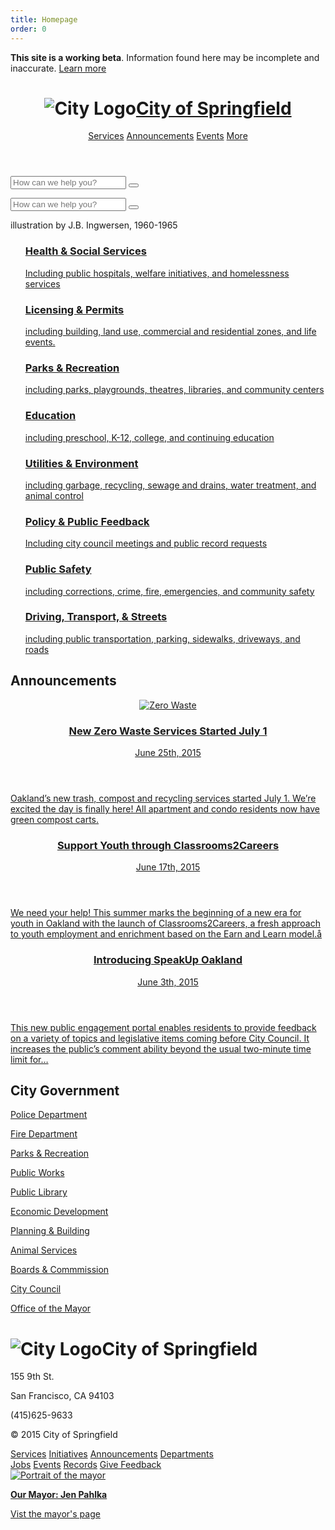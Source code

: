 ```yaml
---
title: Homepage
order: 0
---
```

<head>
  <title>Chime Starter</title>
  <meta charset="utf-8">
  <meta http-equiv="X-UA-Compatible" content="IE=edge">
  <meta name="viewport" content="width=device-width, initial-scale=1, maximum-scale=1">
  <meta name="description" content="A starter kit for government sites built with the Chime CMS
  ">
  <script src="https://use.typekit.net/ruo2kru.js"></script>
<script>try{Typekit.load({ async: true });}catch(e){}</script>
  <link rel="stylesheet" href="/css/main.css">
  <link href='http://fonts.googleapis.com/css?family=Source+Sans+Pro:400,600,400italic,600italic' rel='stylesheet' type='text/css'>
  <link href='https://fonts.googleapis.com/css?family=Source+Serif+Pro:400,600' rel='stylesheet' type='text/css'>
  <link rel="stylesheet" href="//maxcdn.bootstrapcdn.com/font-awesome/4.3.0/css/font-awesome.min.css">
  <link rel="canonical" href="//">
  <link rel="alternate" type="application/rss+xml" title="Chime Starter" href="//feed.xml" />
  <!--[if lt IE 9]>
    <script src="//html5shiv.googlecode.com/svn/trunk/html5.js"></script>
    <script src="//s3.amazonaws.com/nwapi/nwmatcher/nwmatcher-1.2.5-min.js"></script>
    <script src="/js/selectivizr-min-1.0.2.js"></script>
    <![endif]-->
  </head>
  <body class="homepage">
    <div class="disclaimer">
      <p><b>This site is a working beta</b>. Information found here may be incomplete and inaccurate. <a href="">Learn more</a></p>
    </div>
    <header class="global-header" role="banner">
      <div class="grid-box">
        <div class="align-left">
          <h1 class="global-header-title"><img class="header-icon" src="/media/images/springfield_logo.png" alt="City Logo"/><a href="/">City of Springfield</a></h1>
        </div>
        <div class="bar-menu global-header-menu align-right" role="navigation">
          <a href="#" class="menu-item">Services</a>
          <a href="#" class="menu-item">Announcements</a>
          <a href="#" class="menu-item">Events</a>
          <a href="#" class="menu-item">More</a>
          <a href="#" class="menu-item js-search-button" title="Open search"><span class="fa fa-search"></span></a>
        </div>
      </div>
    </header>
    <div class="global-header-search">
      <form action="" class="searchbar" role="search">
        <input class="searchbar-input" type="search" placeholder="How can we help you?">
        <button class="searchbar-button" type="submit"></button>
      </form>
    </div>
    <div class="page-content">
      <div class="wrapper">
        <div class="template-home" role="main">
          <section class="slab slab-hero">
          </section>
          <section class="slab city-services">
            <div class="grid-box">
              <div class="width-one-whole panel">
                <div class="grid-box">
                  <form class="searchbar width-two-thirds" role="search">
                    <input class="searchbar-input" type="search" placeholder="How can we help you?">
                    <button class="searchbar-button" type="submit"></button>
                  </form>
                  <div class="hero-credits width-one-third">illustration by J.B. Ingwersen, 1960-1965</div>
                </div>
                <div class="grid-box">
                  <ul class="medium-menu grid-item width-one-third">
                    <a href="/articles/health-and-social-services/" class="menu-item">
                      <h3>Health & Social Services</h3>
                      <p class="detail-text">Including public hospitals, welfare initiatives, and homelessness services</p>
                    </a>  
                    <a href="/articles/licensing-permits/" class="menu-item">
                      <h3>Licensing & Permits</h3>
                      <p class="detail-text">including building, land use, commercial and residential zones, and life events.</p>
                    </a>  
                    <a href="/articles/parks-recreation/" class="menu-item">
                      <h3>Parks & Recreation</h3>
                      <p class="detail-text">including parks, playgrounds, theatres, libraries, and community centers</p>
                    </a>  
                  </ul>
                  <ul class="medium-menu grid-item width-one-third">
                    <a href="/articles/education/" class="menu-item">
                      <h3>Education</h3>
                      <p class="detail-text">including preschool, K-12, college, and continuing education</p>
                    </a>  
                    <a href="/articles/utilities-streets/" class="menu-item">
                      <h3>Utilities & Environment</h3>
                      <p class="detail-text">including garbage, recycling, sewage and drains, water treatment, and animal control</p>
                    </a>  
                    <a href="/articles/policy-and-public-feedback/" class="menu-item">
                      <h3>Policy &amp; Public Feedback</h3>
                      <p class="detail-text">Including city council meetings and public record requests</p>
                    </a>  
                  </ul>
                  <ul class="medium-menu grid-item width-one-third">
                    <a href="/articles/public-safety/" class="menu-item">
                      <h3>Public Safety</h3>
                      <p class="detail-text">including corrections, crime, fire, emergencies, and community safety</p>
                    </a>  
                    <a href="/articles/transport/" class="menu-item">
                      <h3>Driving, Transport, & Streets</h3>
                      <p class="detail-text">including public transportation, parking, sidewalks, driveways, and roads</p>
                    </a>  
                  </ul>
                </div>
              </div>
            </div>
          </section>
          <section class="slab announcements">
            <h2>Announcements</h2>
            <div class="grid-box">
              <a href="/announcements/06-25-2015-zero-waste-services.html" class="announcement grid-item width-one-third">
                <header>
                  <img src="/media/images/zero_waste.png" alt="Zero Waste">
                  <h3>New Zero Waste Services Started July 1</h3>
                  <p class="date">June 25th, 2015</p>
                </header>
                <p class="detail-text">Oakland’s new trash, compost and recycling services started July 1. We’re excited the day is finally here! All apartment and condo residents now have green compost carts.</p>
              </a>
              <a href="#" class="announcement grid-item width-one-third">
                <header>
                  <h3>Support Youth through Classrooms2Careers</h3>
                  <p class="date">June 17th, 2015</p>
                </header>
                <p class="detail-text">We need your help! This summer marks the beginning of a new era for youth in Oakland with the launch of Classrooms2Careers, a fresh approach to youth employment and enrichment based on the Earn and Learn model.å</p>
              </a>
              <a href="#" class="announcement grid-item width-one-third">
                <header>
                  <h3>Introducing SpeakUp Oakland</h3>
                  <p class="date">June 3th, 2015</p>
                </header>
                <p class="detail-text">This new public engagement portal enables residents to provide feedback on a variety of topics and legislative items coming before City Council. It increases the public’s comment ability beyond the usual two-minute time limit for…</p>
              </a>
            </div>
          </div>
        </section>
        <section class="slab">
          <h2>City Government</h2>
          <div class="grid-box panel">
            <div class="medium-menu grid-item width-one-third">
              <a href="#" class="menu-item">
                <p>Police Department</p>
              </a>
              <a href="#" class="menu-item">
                <p>Fire Department</p>
              </a>
              <a href="#" class="menu-item">
                <p>Parks &amp; Recreation</p>
              </a>
              <a href="#" class="menu-item">
                <p>Public Works</p>
              </a>
            </div>
            <div class="medium-menu grid-item width-one-third">
              <a href="#" class="menu-item">
                <p>Public Library</p>
              </a>
              <a href="#" class="menu-item">
                <p>Economic Development</p>
              </a>
              <a href="#" class="menu-item">
                <p>Planning &amp; Building</p>
              </a>
              <a href="#" class="menu-item">
                <p>Animal Services</p>
              </a>
            </div>
            <div class="medium-menu grid-item width-one-third">
              <a href="#" class="menu-item">
                <p>Boards &amp; Commmission</p>
              </a>
              <a href="#" class="menu-item">
                <p>City Council</p>
              </a>
              <a href="#" class="menu-item">
                <p>Office of the Mayor</p>
              </a>
            </div>
          </div>
        </section>
      </div>
    </div>
  </div>
  <footer class="global-footer" role="contentinfo">
    <div class="grid-box">
      <div class="grid-item width-one-fourth">
        <h1 class="global-footer-title h3"><img class="header-icon-large" src="/media/images/springfield_logo.png" alt="City Logo"/>City of Springfield</h1>
        <div class="address">
          <p>155 9th St.</p>
          <p>San Francisco, CA 94103</p>
          <p>(415)625-9633</p>
        </div>
        <p>© 2015 City of Springfield</p>
      </div>
      <div class="grid-item width-one-third shift-one-twelfth">
        <div class="global-footer-social bar-menu">
          <a class="menu-item" href="#"><span class="fa fa-facebook-official"></span></a>   
          <a class="menu-item" href="#"><span class="fa fa-twitter"></span></a>
          <a class="menu-item" href="#"><span class="fa fa-envelope"></span></a>
        </div>
        <div class="global-footer-nav grid-box">
          <div class="menu grid-item width-one-half">
            <a href="" class="menu-item">Services</a>      
            <a href="" class="menu-item">Initiatives</a>
            <a href="" class="menu-item">Announcements</a>
            <a href="" class="menu-item">Departments</a>
          </div>
          <div class="menu grid-item width-one-half">
            <a href="" class="menu-item">Jobs</a>
            <a href="" class="menu-item">Events</a>
            <a href="" class="menu-item">Records</a>
            <a href="" class="menu-item">Give Feedback</a>
          </div>
        </div>
      </div>
      <div class="global-footer-mayor width-one-fourth shift-one-twelfth">
        <a href="#" class="menu-item">
          <img class="global-footer-mayor-image" src="/media/images/mayor.png" alt="Portrait of the mayor">
          <p><b>Our Mayor: Jen Pahlka</b></p>
          <p>Vist the mayor's page</p>
        </a>
      </div>
    </div>
  </footer>
    <!--[if lt IE 9]>
      <script src="/js/rem.min.js"></script>
      <script src="//cdnjs.cloudflare.com/ajax/libs/respond.js/1.1.0/respond.min.js"></script>
      <![endif]-->
      <script src="/js/jquery-1.11.2.min.js"></script>
      <script src="/js/site.js"></script>
    </body>
